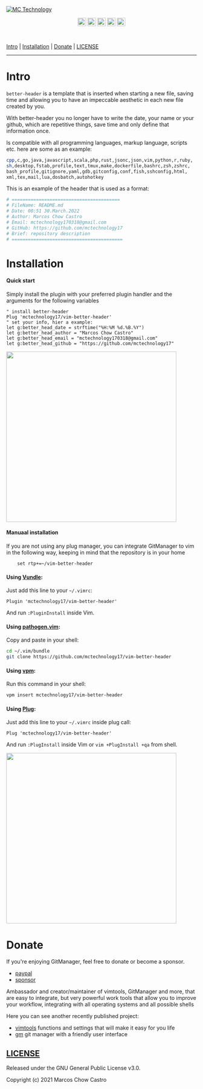[![MC Technology](https://github.com/mctechnology17/mctechnology17/blob/main/src/mctechnology_extendido.GIF)](https://www.youtube.com/channel/UC_mYh5PYPHBJ5YYUj8AIkcw)

<div align="center">

  [<img align="center" alt="MC Technology | YouTube" width="22px" src="https://github.com/mctechnology17/mctechnology17/blob/main/src/youtube.png" />][youtube]
  [<img align="center" alt="@mctechnology17 | Twitter" width="22px" src="https://github.com/mctechnology17/mctechnology17/blob/main/src/twitter.png" />][twitter]
  [<img align="center" alt="@mctechnology17 | Instagram" width="22px" src="https://github.com/mctechnology17/mctechnology17/blob/main/src/instagram.png" />][instagram]
  [<img align="center" alt="MC Technology17 | Facebook" width="22px" src="https://github.com/mctechnology17/mctechnology17/blob/main/src/facebook.png" />][facebook]
  [<img align="center" alt="@mctechnology17 | Reddit" width="22px" src="https://github.com/mctechnology17/mctechnology17/blob/main/src/reddit.png" />][reddit]

</div>
<br>


[Intro](#Intro) | [Installation](#Installation) | [Donate](#Donate) | [LICENSE](#LICENSE)

----

# Intro
`better-header` is a template that is inserted when starting a new file,
saving time and allowing you to have an impeccable aesthetic in each
new file created by you.

With better-header you no longer have to write the date,
your name or your github, which are repetitive things,
save time and only define that information once.

Is compatible with all programming languages, markup language,
scripts etc. here are some as an example:

```bash
cpp,c,go,java,javascript,scala,php,rust,jsonc,json,vim,python,r,ruby,
sh,desktop,fstab,profile,text,tmux,make,dockerfile,bashrc,zsh,zshrc,
bash_profile,gitignore,yaml,gdb,gitconfig,conf,fish,sshconfig,html,
xml,tex,mail,lua,dosbatch,autohotkey
```
This is an example of the header that is used as a format:
```bash
# ========================================
# FileName: README.md
# Date: 00:51 30.March.2022
# Author: Marcos Chow Castro
# Email: mctechnology170318@gmail.com
# GitHub: https://github.com/mctechnology17
# Brief: repository description
# =========================================
```

# Installation

#### Quick start
Simply install the plugin with your preferred plugin handler
and the arguments for the following variables
```vim
" install better-header
Plug 'mctechnology17/vim-better-header'
" set your info, hier a example:
let g:better_head_date = strftime("%H:%M %d.%B.%Y")
let g:better_head_author = "Marcos Chow Castro"
let g:better_head_email = "mctechnology170318@gmail.com"
let g:better_head_github = "https://github.com/mctechnology17"
```

<img src="https://github.com/mctechnology17/mctechnology17/blob/main/src/vim-better-header-demo.MOV" height="450" href="https://www.youtube.com/c/mctechnology17">

#### Manuaal installation
If you are not using any plug manager, you can integrate GitManager to
vim in the following way, keeping in mind that the repository is in your home

```vim
    set rtp+=~/vim-better-header
```

#### Using [Vundle](https://github.com/gmarik/vundle):

Just add this line to your `~/.vimrc`:

```vim
Plugin 'mctechnology17/vim-better-header'
```
And run `:PluginInstall` inside Vim.

#### Using [pathogen.vim](https://github.com/tpope/vim-pathogen):

Copy and paste in your shell:

```bash
cd ~/.vim/bundle
git clone https://github.com/mctechnology17/vim-better-header
```

#### Using [vpm](https://github.com/KevinSjoberg/vpm):

Run this command in your shell:

```bash
vpm insert mctechnology17/vim-better-header
```

#### Using [Plug](https://github.com/junegunn/vim-plug):

Just add this line to your `~/.vimrc` inside plug call:

```vim
Plug 'mctechnology17/vim-better-header'
```

And run `:PlugInstall` inside Vim or `vim +PlugInstall +qa` from shell.

<img src="https://github.com/mctechnology17/mctechnology17/blob/main/src/PlugInstall.gif" height="450">

# Donate
If you're enjoying GitManager, feel free to donate or become a sponsor.
- [paypal]
- [sponsor]

Ambassador and creator/maintainer of vimtools, GitManager and more,
that are easy to integrate, but very powerful work tools that allow you to
improve your workflow, integrating with all operating systems and all possible
shells

Here you can see another recently published project:
- [vimtools] functions and settings that will make it easy for you life
- [gm] git manager with a friendly user interface


## [LICENSE](LICENSE)

Released under the GNU General Public License v3.0.

Copyright (c) 2021 Marcos Chow Castro

[twitter]: https://twitter.com/mctechnology17
[youtube]: https://www.youtube.com/c/mctechnology17
[instagram]: https://www.instagram.com/mctechnology17/
[facebook]: https://m.facebook.com/mctechnology17/
[reddit]:https://www.reddit.com/user/mctechnology17

[gm]: https://github.com/mctechnology17/gm
[vimtools]: https://github.com/mctechnology17/vimtools
[jailbreakrepo]: https://mctechnology17.github.io/
[uiglitch]: https://repo.packix.com/package/com.mctechnology.uiglitch/
[uiswitches]: https://repo.packix.com/package/com.mctechnology.uiswitches/
[uibadge]: https://repo.packix.com/package/com.mctechnology.uibadge/
[youtuberepo]: https://github.com/mctechnology17/youtube_repo_mc_technology
[sponsor]: https://github.com/sponsors/mctechnology17
[paypal]: https://www.paypal.me/mctechnology17
[readline]: https://github.com/PowerShell/PSReadLine/blob/master/README.md
